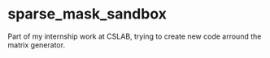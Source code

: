 # sparse_mask_sandbox
Part of my internship work at CSLAB, trying to create new code arround the matrix generator. 

